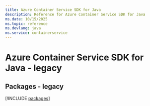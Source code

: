 ```yaml
---
title: Azure Container Service SDK for Java
description: Reference for Azure Container Service SDK for Java
ms.date: 10/15/2025
ms.topic: reference
ms.devlang: java
ms.service: containerservice
---
```

# Azure Container Service SDK for Java - legacy
## Packages - legacy
[!INCLUDE [packages](container-service-index.md)]